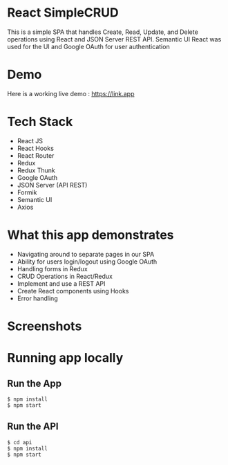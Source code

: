 # React SimpleCRUD

This is a simple SPA that handles Create, Read, Update, and Delete operations using React and JSON Server REST API. Semantic UI React was used for the UI and Google OAuth for user authentication

# Demo

Here is a working live demo : https://link.app

# Tech Stack
- React JS
- React Hooks
- React Router
- Redux
- Redux Thunk
- Google OAuth
- JSON Server (API REST)
- Formik
- Semantic UI
- Axios

# What this app demonstrates
- Navigating around to separate pages in our SPA
- Ability for users login/logout using Google OAuth
- Handling forms in Redux
- CRUD Operations in React/Redux
- Implement and use a REST API
- Create React components using Hooks
- Error handling



# Screenshots

# Running app locally

## Run the App
    $ npm install
	$ npm start

## Run the API
	$ cd api
    $ npm install
	$ npm start
